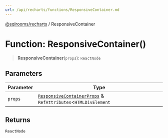 ```yaml
---
url: /api/recharts/functions/ResponsiveContainer.md
---
```

[@sqlrooms/recharts](../index.md) / ResponsiveContainer

# Function: ResponsiveContainer()

> **ResponsiveContainer**(`props`): `ReactNode`

## Parameters

| Parameter | Type |
| ------ | ------ |
| `props` | [`ResponsiveContainerProps`](../interfaces/ResponsiveContainerProps.md) & `RefAttributes`<`HTMLDivElement` | { `current`: `HTMLDivElement`; }> |

## Returns

`ReactNode`
